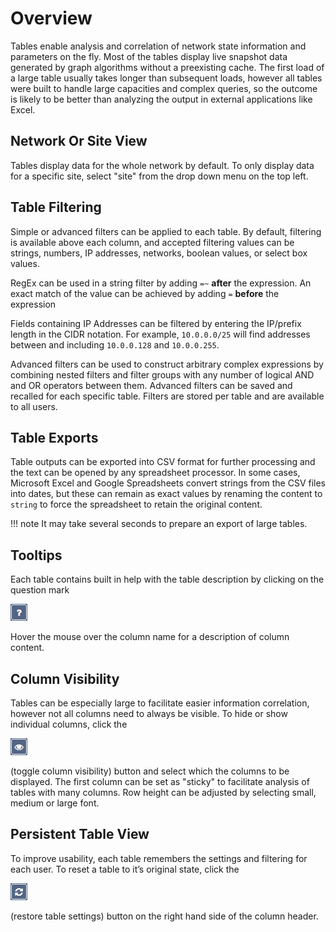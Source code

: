 # Overview

Tables enable analysis and correlation of network state information and
parameters on the fly. Most of the tables display live snapshot data
generated by graph algorithms without a preexisting cache. The first
load of a large table usually takes longer than subsequent loads,
however all tables were built to handle large capacities and complex
queries, so the outcome is likely to be better than analyzing the output
in external applications like Excel.

## Network Or Site View

Tables display data for the whole network by default. To only display
data for a specific site, select "site" from the drop down menu on the
top left.

## Table Filtering

Simple or advanced filters can be applied to each table. By default,
filtering is available above each column, and accepted filtering values
can be strings, numbers, IP addresses, networks, boolean values, or
select box values.

RegEx can be used in a string filter by adding `=~` **after** the
expression. An exact match of the value can be achieved by adding `=`
**before** the expression

Fields containing IP Addresses can be filtered by entering the IP/prefix
length in the CIDR notation. For example, `10.0.0.0/25` will find
addresses between and including `10.0.0.128` and `10.0.0.255`.

Advanced filters can be used to construct arbitrary complex expressions
by combining nested filters and filter groups with any number of logical
AND and OR operators between them. Advanced filters can be saved and
recalled for each specific table. Filters are stored per table and are
available to all users.

## Table Exports

Table outputs can be exported into CSV format for further processing and
the text can be opened by any spreadsheet processor. In some cases,
Microsoft Excel and Google Spreadsheets convert strings from the CSV
files into dates, but these can remain as exact values by renaming the
content to `string` to force the spreadsheet to retain the original
content.

!!! note
    It may take several seconds to prepare an export of large tables.

## Tooltips

Each table contains built in help with the table description by clicking on the
question mark

![tooltip](tooltip.png)

Hover the mouse over the column name for a description of column content.

## Column Visibility

Tables can be especially large to facilitate easier information
correlation, however not all columns need to always be visible. To hide
or show individual columns, click the

![visibility](visibility.png)

(toggle column visibility) button and select which the columns to be
displayed. The first column can be set as "sticky" to facilitate
analysis of tables with many columns. Row height can be adjusted by
selecting small, medium or large font.

## Persistent Table View

To improve usability, each table remembers the settings and filtering for each
user. To reset a table to it’s original state, click
the

![restore](restore.png)

(restore table settings) button on the right hand
side of the column header.
